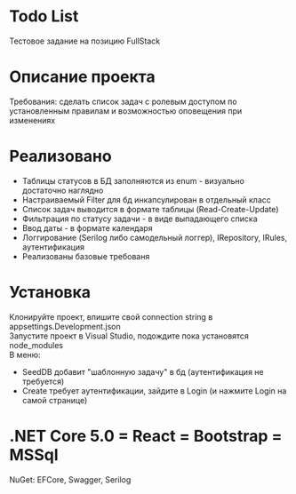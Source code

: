# Todo List
Тестовое задание на позицию FullStack        
# Описание проекта
Требования: сделать список задач с ролевым доступом по установленным правилам и возможностью оповещения при изменениях     
# Реализовано
+ Таблицы статусов в БД заполняются из enum - визуально достаточно наглядно      
+ Настраиваемый Filter для бд инкапсулирован в отдельный класс        
+ Список задач выводится в формате таблицы (Read-Create-Update)     
+ Фильтрация по статусу задачи - в виде выпадающего списка                   
+ Ввод даты - в формате календаря       
+ Логгирование (Serilog либо самодельный логгер), IRepository, IRules, аутентификация     
+ Реализованы базовые требованя        
# Установка
Клонируйте проект, впишите свой connection string в appsettings.Development.json    
Запустите проект в Visual Studio, подождите пока установятся node_modules      
В меню: 
+ SeedDB добавит "шаблонную задачу" в бд (аутентификация не требуется)      
+ Create требует аутентификации, зайдите в Login (и нажмите Login на самой странице)     
# .NET Core 5.0 = React = Bootstrap = MSSql   
NuGet: EFCore, Swagger, Serilog    
